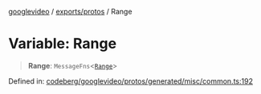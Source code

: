 [googlevideo](../../../README.md) / [exports/protos](../README.md) / Range

# Variable: Range

> **Range**: `MessageFns`\<[`Range`](../interfaces/Range.md)\>

Defined in: [codeberg/googlevideo/protos/generated/misc/common.ts:192](https://github.com/LuanRT/googlevideo/blob/19854137cadaf49fd755394883dfd7fe5fdaba20/protos/generated/misc/common.ts#L192)
